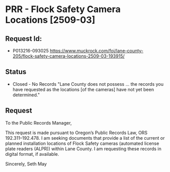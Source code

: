 # PRR - Flock Safety Camera Locations [2509-03]

## Request Id:
* P013216-093025
https://www.muckrock.com/foi/lane-county-205/flock-safety-camera-locations-2509-03-193915/

## Status
* Closed - No Records 
"Lane County does not possess ... the records you have requested as the locations [of the cameras] have not yet been determined."

## Request 
To the Public Records Manager,

This request is made pursuant to Oregon’s Public Records Law, ORS 192.311–192.478.
I am seeking documents that provide a list of the current or planned installation locations of Flock Safety cameras (automated license plate readers (ALPR)) within Lane County. I am requesting these records in digital format, if available. 

Sincerely,
Seth May



